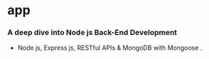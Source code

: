# app 
### A deep dive into Node js Back-End Development 
- Node js, Express js, RESTful APIs & MongoDB with Mongoose .

